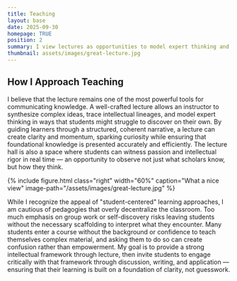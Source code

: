 ```yaml
---
title: Teaching
layout: base
date: 2025-09-30
homepage: TRUE
position: 2
summary: I view lectures as opportunities to model expert thinking and clarify complex ideas, building a strong intellectual foundation for students. From this base, I encourage critical engagement through discussion, writing, and applied projects. My teaching balances structured guidance with interactive learning, helping students navigate challenging material with confidence while fostering curiosity, reflection, and active participation.
thumbnail: assets/images/great-lecture.jpg
---
```


## How I Approach Teaching

I believe that the lecture remains one of the most powerful tools for communicating knowledge. A well-crafted lecture allows an instructor to synthesize complex ideas, trace intellectual lineages, and model expert thinking in ways that students might struggle to discover on their own. By guiding learners through a structured, coherent narrative, a lecture can create clarity and momentum, sparking curiosity while ensuring that foundational knowledge is presented accurately and efficiently. The lecture hall is also a space where students can witness passion and intellectual rigor in real time — an opportunity to observe not just what scholars know, but how they think.

{% include figure.html
  class="right"
  width="60%"
  caption="What a nice view"
  image-path="/assets/images/great-lecture.jpg"
%}

While I recognize the appeal of "student-centered" learning approaches, I am cautious of pedagogies that overly decentralize the classroom. Too much emphasis on group work or self-discovery risks leaving students without the necessary scaffolding to interpret what they encounter. Many students enter a course without the background or confidence to teach themselves complex material, and asking them to do so can create confusion rather than empowerment. My goal is to provide a strong intellectual framework through lecture, then invite students to engage critically with that framework through discussion, writing, and application — ensuring that their learning is built on a foundation of clarity, not guesswork.
